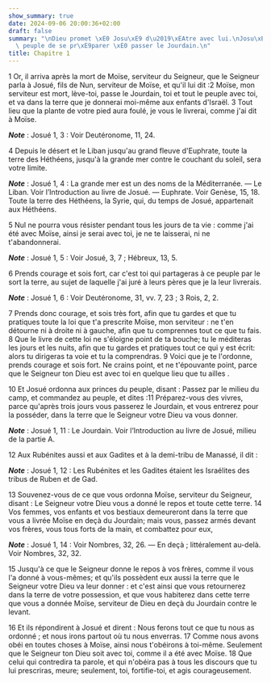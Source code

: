 ```yaml
---
show_summary: true
date: 2024-09-06 20:00:36+02:00
draft: false
summary: "\nDieu promet \xE0 Josu\xE9 d\u2019\xEAtre avec lui.\nJosu\xE9 ordonne au\
  \ peuple de se pr\xE9parer \xE0 passer le Jourdain.\n"
title: Chapitre 1
---
```





1 Or, il arriva après la mort de Moïse, serviteur du Seigneur, que le Seigneur parla à Josué, fils de Nun, serviteur de Moïse, et qu'il lui dit :2 Moïse, mon serviteur est mort, lève-toi, passe le Jourdain, toi et tout le peuple avec toi, et va dans la terre que je donnerai moi-même aux enfants d'Israël. 3 Tout lieu que la plante de votre pied aura foulé, je vous le livrerai, comme j'ai dit à Moïse.

***Note*** :  Josué 1, 3 : Voir Deutéronome, 11, 24.

4 Depuis le désert et le Liban jusqu'au grand fleuve d'Euphrate, toute la terre des Héthéens, jusqu'à la grande mer contre le couchant du soleil, sera votre limite.

***Note*** :  Josué 1, 4 : La grande mer est un des noms de la Méditerranée. ― Le Liban. Voir l’Introduction au livre de Josué. ― Euphrate. Voir Genèse, 15, 18. Toute la terre des Héthéens, la Syrie, qui, du temps de Josué, appartenait aux Héthéens.

5 Nul ne pourra vous résister pendant tous les jours de ta vie : comme j'ai été avec Moïse, ainsi je serai avec toi, je ne te laisserai, ni ne t'abandonnerai.

***Note*** :  Josué 1, 5 : Voir Josué, 3, 7 ; Hébreux, 13, 5.

6 Prends courage et sois fort, car c'est toi qui partageras à ce peuple par le sort la terre, au sujet de laquelle j'ai juré à leurs pères que je la leur livrerais.

***Note*** :  Josué 1, 6 : Voir Deutéronome, 31, vv. 7, 23 ; 3 Rois, 2, 2.

7 Prends donc courage, et sois très fort, afin que tu gardes et que tu pratiques toute la loi que t'a prescrite Moïse, mon serviteur : ne t'en détourne ni à droite ni à gauche, afin que tu comprennes tout ce que tu fais. 8 Que le livre de cette loi ne s'éloigne point de ta bouche; tu le méditeras les jours et les nuits, afin que tu gardes et pratiques tout ce qui y est écrit: alors tu dirigeras ta voie et tu la comprendras. 9 Voici que je te l'ordonne, prends courage et sois fort. Ne crains point, et ne t'épouvante point, parce que le Seigneur ton Dieu est avec toi en quelque lieu que tu ailles .


10 Et Josué ordonna aux princes du peuple, disant : Passez par le milieu du camp, et commandez au peuple, et dites :11 Préparez-vous des vivres, parce qu'après trois jours vous passerez le Jourdain, et vous entrerez pour la posséder, dans la terre que le Seigneur votre Dieu va vous donner.

***Note*** :  Josué 1, 11 : Le Jourdain. Voir l’Introduction au livre de Josué, milieu de la partie A.


12 Aux Rubénites aussi et aux Gadites et à la demi-tribu de Manassé, il dit :

***Note*** :  Josué 1, 12 : Les Rubénites et les Gadites étaient les Israélites des tribus de Ruben et de Gad.

13 Souvenez-vous de ce que vous ordonna Moïse, serviteur du Seigneur, disant : Le Seigneur votre Dieu vous a donné le repos et toute cette terre. 14 Vos femmes, vos enfants et vos bestiaux demeureront dans la terre que vous a livrée Moïse en deçà du Jourdain; mais vous, passez armés devant vos frères, vous tous forts de la main, et combattez pour eux,

***Note*** :  Josué 1, 14 : Voir Nombres, 32, 26. ― En deçà ; littéralement au-delà. Voir Nombres, 32, 32.

15 Jusqu'à ce que le Seigneur donne le repos à vos frères, comme il vous l'a donné à vous-mêmes; et qu'ils possèdent eux aussi la terre que le Seigneur votre Dieu va leur donner : et c'est ainsi que vous retournerez dans la terre de votre possession, et que vous habiterez dans cette terre que vous a donnée Moïse, serviteur de Dieu en deçà du Jourdain contre le levant.


16 Et ils répondirent à Josué et dirent : Nous ferons tout ce que tu nous as ordonné ; et nous irons partout où tu nous enverras. 17 Comme nous avons obéi en toutes choses à Moïse, ainsi nous t'obéirons à toi-même. Seulement que le Seigneur ton Dieu soit avec toi, comme il a été avec Moïse. 18 Que celui qui contredira ta parole, et qui n'obéira pas à tous les discours que tu lui prescriras, meure; seulement, toi, fortifie-toi, et agis courageusement.

